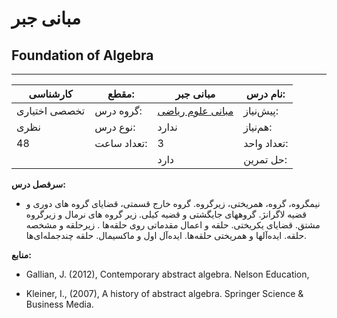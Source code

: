 # مبانی جبر
## Foundation of Algebra
_______________________________________________________________________________
| کارشناسی      | مقطع:       | مبانی جبر                                                                | نام درس:    |
| ------------- | ----------- | ------------------------------------------------------------------------ | ----------- |
| تخصصی اختیاری | گروه درس:   | [مبانی علوم ریاضی](../docs/curriculum/base/Foundation-of-Mathematics.md) | پیش‌نیاز:   |
| نظری          | نوع درس:    | ندارد                                                                    | هم‌نیاز:    |
| 48            | تعداد ساعت: | 3                                                                        | تعداد واحد: |
|               |             |  دارد                                                                    | حل تمرین:   |

**سرفصل درس:**


- نیمگروه، گروه، همریختی، زیرگروه. گروه خارج قسمتی، قضایای گروه های دوری و قضیه لاگرانژ. گروههای جایگشتی و قضیه کیلی. زیر گروه های نرمال و زیرگروه مشتق. قضایای یکریختی. حلقه و اعمال مقدماتی روی حلقه‌ها . زیرحلقه و مشخصه حلقه. ایده‌آلها و همریختی حلقه‌ها. ایده‌آل اول و ماکسیمال. حلقه چندجمله‌ای‌ها.


**منابع:**


- Gallian, J. (2012), Contemporary abstract algebra. Nelson Education,

- Kleiner, I., (2007), A history of abstract algebra. Springer Science & Business Media.
